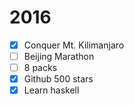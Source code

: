 # 2016

* [x] Conquer Mt. Kilimanjaro
* [ ] Beijing Marathon
* [ ] 8 packs
* [x] Github 500 stars
* [x] Learn haskell
